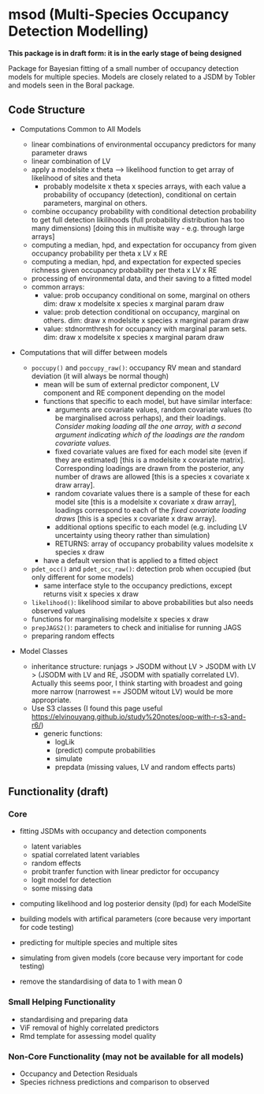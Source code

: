 # msod (Multi-Species Occupancy Detection Modelling)

__This package is in draft form: it is in the early stage of being designed__

Package for Bayesian fitting of a small number of occupancy detection models for multiple species.
Models are closely related to a JSDM by Tobler and models seen in the Boral package.

## Code Structure
+ Computations Common to All Models
   + linear combinations of environmental occupancy predictors for many parameter draws
   + linear combination of LV
   + apply a modelsite x theta --> likelihood function to get array of likelihood of sites and theta
      + probably modelsite x theta x species arrays, with each value a probability of occupancy (detection), conditional on certain parameters, marginal on others.
   + combine occupancy probability with conditional detection probability to get full detection likilihoods (full probability distribution has too many dimensions) [doing this in multisite way - e.g. through large arrays]
   + computing a median, hpd, and expectation for occupancy from given occupancy probability per theta x LV x RE
   + computing a median, hpd, and expectation for expected species richness given occupancy probability per theta x LV x RE
   + processing of environmental data, and their saving to a fitted model
   + common arrays:
     + value: prob occupancy conditional on some, marginal on others dim: draw x modelsite x species x marginal param draw
     + value: prob detection conditional on occupancy, marginal on others. dim: draw x modelsite x species x marginal param draw
     + value: stdnormthresh for occupancy with marginal param sets. dim: draw x modelsite x species x marginal param draw

+ Computations that will differ between models
   + `poccupy()` and `poccupy_raw()`: occupancy RV mean and standard deviation (it will always be normal though)
     + mean will be sum of external predictor component, LV component and RE component depending on the model
     + functions that specific to each model, but have similar interface:
       + arguments are covariate values, random covariate values (to be marginalised across perhaps), and their loadings. *Consider making loading all the one array, with a second argument indicating which of the loadings are the random covariate values.*
       + fixed covariate values are fixed for each model site (even if they are estimated) [this is a modelsite x covariate matrix]. Corresponding loadings are drawn from the posterior, any number of draws are allowed [this is a species x covariate x draw array].
       + random covariate values there is a sample of these for each model site [this is a modelsite x covariate x draw array], loadings correspond to each of the *fixed covariate loading draws* [this is a species x covariate x draw array].
       + additional options specific to each model (e.g. including LV uncertainty using theory rather than simulation)
       + RETURNS: array of occupancy probability values modelsite x species x draw 
     + have a default version that is applied to a fitted object
   + `pdet_occ()` and `pdet_occ_raw()`: detection prob when occupied (but only different for some models)
       + same interface style to the occupancy predictions, except returns visit x species x draw
   + `likelihood()`: likelihood similar to above probabilities but also needs observed values
   + functions for marginalising modelsite x species x draw
   + `prepJAGS2()`: parameters to check and initialise for running JAGS
   + preparing random effects
   
+ Model Classes
  + inheritance structure: runjags > JSODM without LV > JSODM with LV > (JSODM with LV and RE, JSODM with spatially correlated LV). Actually this seems poor, I think starting with broadest and going more narrow (narrowest == JSODM witout LV) would be more appropriate.
  + Use S3 classes (I found this page useful https://elvinouyang.github.io/study%20notes/oop-with-r-s3-and-r6/)
    + generic functions:
      + logLik
      + (predict) compute probabilities
      + simulate
      + prepdata (missing values, LV and random effects parts)

## Functionality (draft)
### Core
+ fitting JSDMs with occupancy and detection components
   + latent variables
   + spatial correlated latent variables
   + random effects
   + probit tranfer function with linear predictor for occupancy
   + logit model for detection
   + some missing data
   
+ computing likelihood and log posterior density (lpd) for each ModelSite

+ building models with artifical parameters (core because very important for code testing)

+ predicting for multiple species and multiple sites

+ simulating from given models (core because very important for code testing)

+ remove the standardising of data to 1 with mean 0

### Small Helping Functionality
+ standardising and preparing data
+ ViF removal of highly correlated predictors
+ Rmd template for assessing model quality

### Non-Core Functionality (may not be available for all models)
+ Occupancy and Detection Residuals
+ Species richness predictions and comparison to observed

